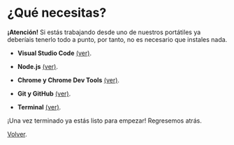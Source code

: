 # ¿Qué necesitas?

**¡Atención!** Si estás trabajando desde uno de nuestros portátiles ya deberíais tenerlo todo a punto, por tanto, no es necesario que instales nada. 

*  **Visual Studio Code** [(ver)](../tools/vscode/README.md).

*  **Node.js** [(ver)](../tools/node-js/README.md).

*  **Chrome y Chrome Dev Tools** [(ver)](../tools/chrome/README.md).

*  **Git y GitHub** [(ver)](../tools/git/README.md).

*  **Terminal** [(ver)](../tools/terminal/README.md).


¡Una vez terminado ya estás listo para empezar! Regresemos atrás.

[Volver](../README.md).
